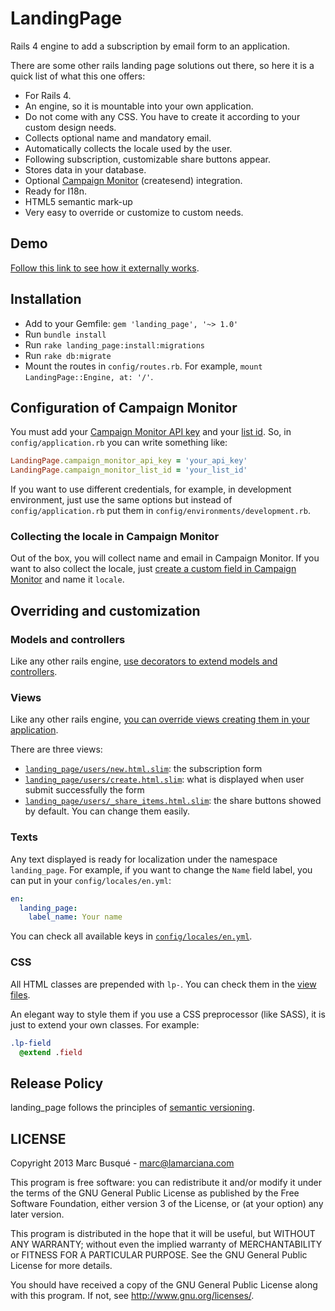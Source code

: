 # LandingPage

Rails 4 engine to add a subscription by email form to an application.

There are some other rails landing page solutions out there, so here it is a quick list of what this one offers:

* For Rails 4.
* An engine, so it is mountable into your own application.
* Do not come with any CSS. You have to create it according to your custom design needs.
* Collects optional name and mandatory email.
* Automatically collects the locale used by the user.
* Following subscription, customizable share buttons appear.
* Stores data in your database.
* Optional [Campaign Monitor](http://www.campaignmonitor.com/) (createsend) integration.
* Ready for I18n.
* HTML5 semantic mark-up
* Very easy to override or customize to custom needs.

## Demo

[Follow this link to see how it externally works](http://landing-page-demo.herokuapp.com/).

## Installation

* Add to your Gemfile: `gem 'landing_page', '~> 1.0'`
* Run `bundle install`
* Run `rake landing_page:install:migrations`
* Run `rake db:migrate`
* Mount the routes in `config/routes.rb`. For example, `mount LandingPage::Engine, at: '/'`.

## Configuration of Campaign Monitor

You must add your [Campaign Monitor API key](http://help.campaignmonitor.com/topic.aspx?t=206) and your [list id](http://www.campaignmonitor.com/api/getting-started/#listid). So, in `config/application.rb` you can write something like:

```ruby
LandingPage.campaign_monitor_api_key = 'your_api_key'
LandingPage.campaign_monitor_list_id = 'your_list_id'
```

If you want to use different credentials, for example, in  development environment, just use the same options but instead of `config/application.rb` put them in `config/environments/development.rb`.

### Collecting the locale in Campaign Monitor

Out of the box, you will collect name and email in Campaign Monitor. If you want to also collect the locale, just [create a custom field in Campaign Monitor](http://help.campaignmonitor.com/topic.aspx?t=154) and name it `locale`.

## Overriding and customization

### Models and controllers

Like any other rails engine, [use decorators to extend models and controllers](http://edgeguides.rubyonrails.org/engines.html#overriding-models-and-controllers).

### Views
Like any other rails engine, [you can override views creating them in your application](http://edgeguides.rubyonrails.org/engines.html#overriding-views).

There are three views:

* [`landing_page/users/new.html.slim`](app/views/landing_page/users/new.html.slim): the subscription form
* [`landing_page/users/create.html.slim`](app/views/landing_page/users/create.html.slim): what is displayed when user submit successfully the form
* [`landing_page/users/_share_items.html.slim`](app/views/landing_page/users/_share_items.html.slim): the share buttons showed by default. You can change them easily.

### Texts
Any text displayed is ready for localization under the namespace `landing_page`. For example, if you want to change the `Name` field label, you can put in your `config/locales/en.yml`:

```yaml
en:
  landing_page:
    label_name: Your name
```

You can check all available keys in [`config/locales/en.yml`](config/locales/en.yml).

### CSS
All HTML classes are prepended with `lp-`. You can check them in the [view files](app/views/landing_page/).

An elegant way to style them if you use a CSS preprocessor (like SASS), it is just to extend your own classes. For example:

```sass
.lp-field
  @extend .field
```

## Release Policy
landing_page follows the principles of [semantic versioning](http://semver.org/).

## LICENSE
Copyright 2013 Marc Busqué - <marc@lamarciana.com>

This program is free software: you can redistribute it and/or modify
it under the terms of the GNU General Public License as published by
the Free Software Foundation, either version 3 of the License, or
(at your option) any later version.

This program is distributed in the hope that it will be useful,
but WITHOUT ANY WARRANTY; without even the implied warranty of
MERCHANTABILITY or FITNESS FOR A PARTICULAR PURPOSE.  See the
GNU General Public License for more details.

You should have received a copy of the GNU General Public License
along with this program.  If not, see <http://www.gnu.org/licenses/>.
